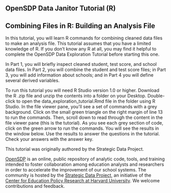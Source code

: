 ## OpenSDP Data Janitor Tutorial (R)
## Combining Files in R: Building an Analysis File

In this tutorial, you will learn R commands for combining cleaned data
files to make an analysis file. This tutorial assumes that you have a limited
knowledge of R. If you don’t know any R at all, you may find it helpful
to complete the OpenSDP Data Exploration Tutorial before starting this one.

In Part 1, you will briefly inspect cleaned student, test score, and
school data files. In Part 2, you will combine the student and test score files;
in Part 3, you will add information about schools; and in Part 4 you
will define several derived variables.

To run this tutorial you will need R Studio version 1.0 or higher.
Download the R .zip file and unzip the contents into a folder on your Desktop.
Double-click to open the data_exploration_tutorial.Rmd file in the folder
using R Studio. In the file viewer pane, you'll see a set of commands with
a grey background. Click on the small green triangle on the right margin of
line 13 to run the commands. Then, scroll down to read through the content
in the file viewer pane (this is the tutorial). As you see each grey
section of code, click on the green arrow to run the commands. You will
see the results in the window below. Use the results to answer the
questions in the tutorial. Check your answers with the answer key.

This tutorial was originally authored by the Strategic Data Project.

[OpenSDP](https://opensdp.github.io) is an online, public repository of analytic
code, tools, and training intended to foster collaboration among education
analysts and researchers in order to accelerate the improvement of our school
systems. The community is hosted by the [Strategic Data Project](https://sdp.cepr.harvard.edu), an initiative of the [Center for Education Policy
Research at Harvard University](https://cepr.harvard.edu). We welcome contributions and feedback.
